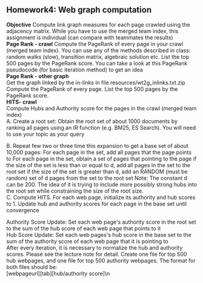 ## Homework4: Web graph computation
__Objective__
  Compute link graph measures for each page crawled using the adjacency matrix. While you have to use the merged team index, this assignment is individual (can compare with teammates the results)      
__Page Rank - crawl__
Compute the PageRank of every page in your crawl (merged team index). You can use any of the methods described in class: random walks (slow), transition matrix, algebraic solution etc. List the top 500 pages by the PageRank score. You can take a look at this PageRank pseudocode (for basic iteration method) to get an idea       
__Page Rank - other graph__    
Get the graph linked by the in-links in file resources/wt2g_inlinks.txt.zip
Compute the PageRank of every page. List the top 500 pages by the PageRank score.       
__HITS- crawl__     
Compute Hubs and Authority score for the pages in the crawl (merged team index)         
A. Create a root set: Obtain the root set of about 1000 documents by ranking all pages using an IR function (e.g. BM25, ES Search). You will need to use your topic as your query       

B. Repeat few two or three time this expansion to get a base set of about 10,000 pages: 
For each page in the set, add all pages that the page points to
For each page in the set, obtain a set of pages that pointing to the page
if the size of the set is less than or equal to d, add all pages in the set to the root set
if the size of the set is greater than d, add an RANDOM (must be random) set of d pages from the set to the root set
Note: The constant d can be 200. The idea of it is trying to include more possibly strong hubs into the root set while constraining the size of the root size.        
C. Compute HITS. For each web page, initialize its authority and hub scores to 1. Update hub and authority scores for each page in the base set until convergence       

Authority Score Update: Set each web page's authority score in the root set to the sum of the hub score of each web page that points to it      
Hub Score Update: Set each web pages's hub score in the base set to the sum of the authority score of each web page that it is pointing to       
After every iteration, it is necessary to normalize the hub and authority scores. Please see the lecture note for detail.
Create one file for top 500 hub webpages, and one file for top 500 authority webpages. The format for both files should be:     
[webpageurl][tab][hub/authority score]\n   
